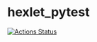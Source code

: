 # hexlet_pytest
[![Actions Status](https://github.com/vitalychasovskih/hexlet_pytest/actions/workflows/hello-world.yml/badge.svg)](https://github.com/vitalychasovskih/hexlet_pytest/actions)